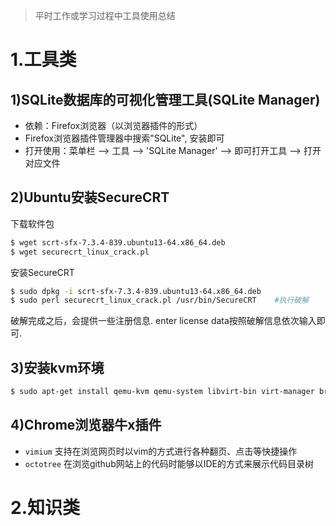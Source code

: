 > 平时工作或学习过程中工具使用总结

# 1.工具类
## 1)SQLite数据库的可视化管理工具(SQLite Manager)
- 依赖：Firefox浏览器（以浏览器插件的形式）
- Firefox浏览器插件管理器中搜索"SQLite", 安装即可
- 打开使用：菜单栏 --> 工具 --> 'SQLite Manager' --> 即可打开工具 --> 打开对应文件

## 2)Ubuntu安装SecureCRT
下载软件包
```bash
$ wget scrt-sfx-7.3.4-839.ubuntu13-64.x86_64.deb
$ wget securecrt_linux_crack.pl
```
安装SecureCRT
```bash
$ sudo dpkg -i scrt-sfx-7.3.4-839.ubuntu13-64.x86_64.deb
$ sudo perl securecrt_linux_crack.pl /usr/bin/SecureCRT    #执行破解
```
破解完成之后，会提供一些注册信息. enter license data按照破解信息依次输入即可.

## 3)安装kvm环境
```bash
$ sudo apt-get install qemu-kvm qemu-system libvirt-bin virt-manager bridge-utils vlan
```

## 4)Chrome浏览器牛x插件
- `vimium` 支持在浏览网页时以vim的方式进行各种翻页、点击等快捷操作
- `octotree` 在浏览github网站上的代码时能够以IDE的方式来展示代码目录树

# 2.知识类
